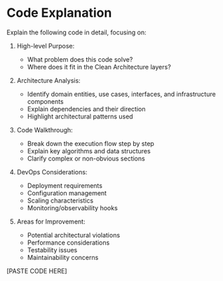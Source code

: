 # Code Explanation

Explain the following code in detail, focusing on:

1. High-level Purpose:
   - What problem does this code solve?
   - Where does it fit in the Clean Architecture layers?

2. Architecture Analysis:
   - Identify domain entities, use cases, interfaces, and infrastructure components
   - Explain dependencies and their direction
   - Highlight architectural patterns used

3. Code Walkthrough:
   - Break down the execution flow step by step
   - Explain key algorithms and data structures
   - Clarify complex or non-obvious sections

4. DevOps Considerations:
   - Deployment requirements
   - Configuration management
   - Scaling characteristics
   - Monitoring/observability hooks

5. Areas for Improvement:
   - Potential architectural violations
   - Performance considerations
   - Testability issues
   - Maintainability concerns

[PASTE CODE HERE]
